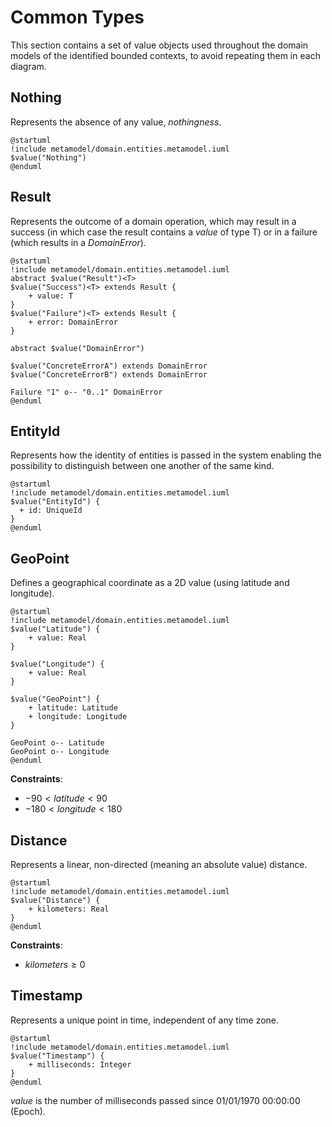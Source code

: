 # Common Types

This section contains a set of value objects used throughout the domain models of the identified bounded contexts, to avoid repeating them in each diagram.

## Nothing
Represents the absence of any value, _nothingness_.
```plantuml
@startuml
!include metamodel/domain.entities.metamodel.iuml
$value("Nothing")
@enduml
```

## Result
Represents the outcome of a domain operation, which may result in a success (in which case the result contains a _value_ of type T) or in a failure (which results in a _DomainError_).

```plantuml
@startuml
!include metamodel/domain.entities.metamodel.iuml
abstract $value("Result")<T>
$value("Success")<T> extends Result {
    + value: T
}
$value("Failure")<T> extends Result {
    + error: DomainError
}

abstract $value("DomainError")

$value("ConcreteErrorA") extends DomainError
$value("ConcreteErrorB") extends DomainError

Failure "1" o-- "0..1" DomainError
@enduml
```

## EntityId
Represents how the identity of entities is passed in the system enabling the possibility to distinguish between one another of the same kind.

```plantuml
@startuml
!include metamodel/domain.entities.metamodel.iuml
$value("EntityId") {
  + id: UniqueId
}
@enduml
```

## GeoPoint
Defines a geographical coordinate as a 2D value (using latitude and longitude).
```plantuml
@startuml
!include metamodel/domain.entities.metamodel.iuml
$value("Latitude") {
    + value: Real
}

$value("Longitude") {
    + value: Real
}

$value("GeoPoint") {
    + latitude: Latitude
    + longitude: Longitude
}

GeoPoint o-- Latitude
GeoPoint o-- Longitude
@enduml
```

**Constraints**:

- $-90 < latitude < 90$
- $-180 < longitude < 180$

## Distance
Represents a linear, non-directed (meaning an absolute value) distance.

```plantuml
@startuml
!include metamodel/domain.entities.metamodel.iuml
$value("Distance") {
    + kilometers: Real
}
@enduml
```

**Constraints**:

- $kilometers \geq 0$

## Timestamp
Represents a unique point in time, independent of any time zone.

```plantuml
@startuml
!include metamodel/domain.entities.metamodel.iuml
$value("Timestamp") {
    + milliseconds: Integer
}
@enduml
```

_value_ is the number of milliseconds passed since 01/01/1970 00:00:00 (Epoch).
